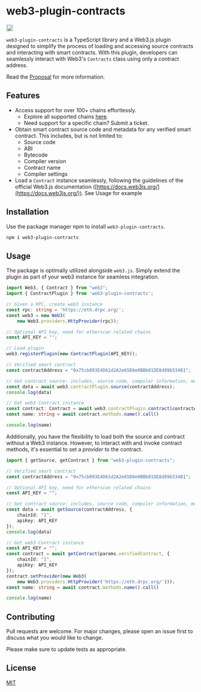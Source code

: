 # web3-plugin-contracts

<a href="https://www.npmjs.com/package/web3-plugin-contracts">
    <img src="https://badge.fury.io/js/web3-plugin-contracts.svg" alt="npm version" height="18">
</a>

`web3-plugin-contracts` is a TypeScript library and a Web3.js plugin designed to simplify the process of loading and accessing source contracts and interacting with smart contracts. With this plugin, developers can seamlessly interact with Web3's `Contracts` class using only a contract address.

Read the [Proposal](https://github.com/solide-project/web3-plugin-contracts/blob/master/contractsPlugin.md) for more information.

## Features

- Access support for over 100+ chains effortlessly.
	- Explore all supported chains [here](https://github.com/solide-project/web3-plugin-contracts/blob/master/src/chains/chain-id.ts).
	- Need support for a specific chain? Submit a ticket.
- Obtain smart contract source code and metadata for any verified smart contract. This includes, but is not limited to:
	- Source code
	- ABI
	- Bytecode
	- Compiler version
	- Contract name
	- Compiler settings
- Load a `Contract` instance seamlessly, following the guidelines of the official Web3.js documentation ([https://docs.web3js.org/](https://docs.web3js.org/)). See Usage for example


## Installation

Use the package manager npm to install `web3-plugin-contracts`.

```bash
npm i web3-plugin-contracts
```

## Usage

The package is optimally utilized alongside `web3.js`. Simply extend the plugin as part of your web3 instance for seamless integration.

```ts
import Web3, { Contract } from "web3";
import { ContractPlugin } from 'web3-plugin-contracts';

// Given a RPC, create web3 instance
const rpc: string = 'https://eth.drpc.org/';
const web3 = new Web3(
	new Web3.providers.HttpProvider(rpc));

// Optional API key, need for etherscan related chains
const API_KEY = ""; 

// Load plugin
web3.registerPlugin(new ContractPlugin(API_KEY));

// Verified smart contract
const contractAddress = "0x75cb093E4D61d2A2e65D8e0BBb01DE8d89b53481";

// Get contract source: includes, source code, compiler information, metadata
const data = await web3.contractPlugin.source(contractAddress);
console.log(data)

// Get web3 Contract instance
const contract: Contract = await web3.contractPlugin.contract(contractAddress);
const name: string = await contract.methods.name().call()

console.log(name)
```

Additionally, you have the flexibility to load both the source and contract without a Web3 instance. However, to interact with and invoke contract methods, it's essential to set a *provider* to the contract.

```ts
import { getSource, getContract } from "web3-plugin-contracts";

// Verified smart contract
const contractAddress = "0x75cb093E4D61d2A2e65D8e0BBb01DE8d89b53481";

// Optional API key, need for etherscan related chains
const API_KEY = ""; 

// Get contract source: includes, source code, compiler information, metadata
const data = await getSource(contractAddress, {
	chainId: "1",
	apiKey: API_KEY
});
console.log(data)

// Get web3 Contract instance
const API_KEY = "";
const contract = await getContract(params.verifiedContract, {
	chainId: "1",
	apiKey: API_KEY
});
contract.setProvider(new Web3(
	new Web3.providers.HttpProvider('https://eth.drpc.org/')));
const name: string = await contract.methods.name().call()

console.log(name)
```
## Contributing

Pull requests are welcome. For major changes, please open an issue first
to discuss what you would like to change.

Please make sure to update tests as appropriate.

## License

[MIT](https://choosealicense.com/licenses/mit/)